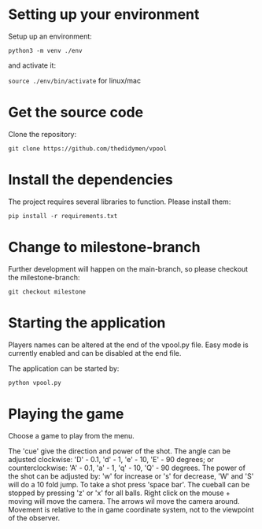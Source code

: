 # Setting up your environment

Setup up an environment:  

```python3 -m venv ./env```

and activate it:  

```source ./env/bin/activate``` for linux/mac

# Get the source code

Clone the repository:  

```git clone https://github.com/thedidymen/vpool```

# Install the dependencies

The project requires several libraries to function. Please install them:  

```pip install -r requirements.txt```

# Change to milestone-branch

Further development will happen on the main-branch, so please checkout the milestone-branch: 

```git checkout milestone```

# Starting the application

Players names can be altered at the end of the vpool.py file. 
Easy mode is currently enabled and can be disabled at the end file.

The application can be started by:  

```python vpool.py```

# Playing the game

Choose a game to play from the menu.

The 'cue' give the direction and power of the shot. The angle can be adjusted clockwise: 'D' - 0.1, 'd' - 1, 'e' - 10, 'E' - 90 degrees;
or counterclockwise: 'A' - 0.1, 'a' - 1, 'q' - 10, 'Q' - 90 degrees. The power of the shot can be adjusted by: 'w' for increase or 's' for 
decrease, 'W' and 'S' will do a 10 fold jump. To take a shot press 'space bar'. The cueball can be stopped by pressing 'z' or 'x' for all 
balls. Right click on the mouse + moving will move the camera. The arrows wil move the camera around. Movement is relative to the in game 
coordinate system, not to the viewpoint of the observer.
